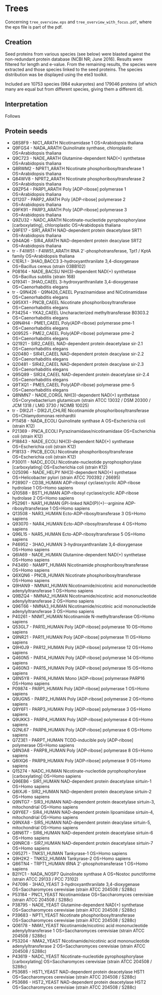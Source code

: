 # Trees

Concerning `tree_overview.eps` and `tree_overview_with_focus.pdf`, where the eps file is part of the pdf.

## Creation

Seed proteins from various species (see below) were blasted against the non-redundant protein database (NCBI NR; June 2016). Results were filtered for length and e-value. From the remaining results, the species were extracted and those species linked to the seed proteins. The species distribution was be displayed using the ete3 toolkit.

Included are 10753 species (984 eukaryotes) and 179046 proteins (of which many are equal but from different species, giving them a different id).

## Interpretation

Follows




## Protein seeds

* Q8S8F9 - NIC1_ARATH Nicotinamidase 1 OS=Arabidopsis thaliana
* Q9FGS4 - NADA_ARATH Quinolinate synthase, chloroplastic OS=Arabidopsis thaliana
* Q9C723 - NADE_ARATH Glutamine-dependent NAD(+) synthetase OS=Arabidopsis thaliana
* Q8RWM2 - NPRT1_ARATH Nicotinate phosphoribosyltransferase 1 OS=Arabidopsis thaliana
* Q84WV8 - NPRT2_ARATH Nicotinate phosphoribosyltransferase 2 OS=Arabidopsis thaliana
* Q9ZP54 - PARP1_ARATH Poly \[ADP-ribose\] polymerase 1 OS=Arabidopsis thaliana
* Q11207 - PARP2_ARATH Poly \[ADP-ribose\] polymerase 2 OS=Arabidopsis thaliana
* Q9FK91 - PARP3_ARATH Poly \[ADP-ribose\] polymerase 3 OS=Arabidopsis thaliana
* Q9ZU32 - NADC_ARATH Nicotinate-nucleotide pyrophosphorylase \[carboxylating\], chloroplastic OS=Arabidopsis thaliana
* Q9FE17 - SIR1_ARATH NAD-dependent protein deacetylase SRT1 OS=Arabidopsis thaliana
* Q94AQ6 - SIR4_ARATH NAD-dependent protein deacylase SRT2 OS=Arabidopsis thaliana
* tr - F4IW51 - F4IW51_ARATH RNA 2'-phosphotransferase, Tpt1 / KptA family OS=Arabidopsis thaliana
* C1ERL1 - 3HAO_BACC3 3-hydroxyanthranilate 3,4-dioxygenase OS=Bacillus cereus (strain 03BB102)
* P08164 - NADE_BACSU NH(3)-dependent NAD(+) synthetase OS=Bacillus subtilis (strain 168)
* Q19341 - 3HAO_CAEEL 3-hydroxyanthranilate 3,4-dioxygenase OS=Caenorhabditis elegans
* tr - Q9N426 - Q9N426_CAEEL Pyrazinamidase and NiCotinamidase OS=Caenorhabditis elegans
* Q95XX1 - PNCB_CAEEL Nicotinate phosphoribosyltransferase OS=Caenorhabditis elegans
* P34254 - YKA2_CAEEL Uncharacterized methyltransferase B0303.2 OS=Caenorhabditis elegans
* Q9N4H4 - PME1_CAEEL Poly(ADP-ribose) polymerase pme-1 OS=Caenorhabditis elegans
* Q09525 - PME2_CAEEL Poly(ADP-ribose) polymerase pme-2 OS=Caenorhabditis elegans
* Q21921 - SIR2_CAEEL NAD-dependent protein deacetylase sir-2.1 OS=Caenorhabditis elegans
* Q20480 - SIR41_CAEEL NAD-dependent protein deacylase sir-2.2 OS=Caenorhabditis elegans
* Q20481 - SIR42_CAEEL NAD-dependent protein deacylase sir-2.3 OS=Caenorhabditis elegans
* Q95Q89 - SIR24_CAEEL NAD-dependent protein deacetylase sir-2.4 OS=Caenorhabditis elegans
* Q9TXQ1 - PME5_CAEEL Poly(ADP-ribose) polymerase pme-5 OS=Caenorhabditis elegans
* Q8NMN7 - NADE_CORGL NH(3)-dependent NAD(+) synthetase OS=Corynebacterium glutamicum (strain ATCC 13032 / DSM 20300 / JCM 1318 / LMG 3730 / NCIMB 10025)
* tr - D9I2J1 - D9I2J1_CHLRE Nicotinamide phosphoribosyltransferase OS=Chlamydomonas reinhardtii
* P11458 - NADA_ECOLI Quinolinate synthase A OS=Escherichia coli (strain K12)
* P21369 - PNCA_ECOLI Pyrazinamidase/nicotinamidase OS=Escherichia coli (strain K12)
* P18843 - NADE_ECOLI NH(3)-dependent NAD(+) synthetase OS=Escherichia coli (strain K12)
* P18133 - PNCB_ECOLI Nicotinate phosphoribosyltransferase OS=Escherichia coli (strain K12)
* P30011 - NADC_ECOLI Nicotinate-nucleotide pyrophosphorylase \[carboxylating\] OS=Escherichia coli (strain K12)
* O25096 - NADE_HELPY NH(3)-dependent NAD(+) synthetase OS=Helicobacter pylori (strain ATCC 700392 / 26695)
* P28907 - CD38_HUMAN ADP-ribosyl cyclase/cyclic ADP-ribose hydrolase 1 OS=Homo sapiens
* Q10588 - BST1_HUMAN ADP-ribosyl cyclase/cyclic ADP-ribose hydrolase 2 OS=Homo sapiens
* P52961 - NAR1_HUMAN GPI-linked NAD(P)(+)--arginine ADP-ribosyltransferase 1 OS=Homo sapiens
* Q13508 - NAR3_HUMAN Ecto-ADP-ribosyltransferase 3 OS=Homo sapiens
* Q93070 - NAR4_HUMAN Ecto-ADP-ribosyltransferase 4 OS=Homo sapiens
* Q96L15 - NAR5_HUMAN Ecto-ADP-ribosyltransferase 5 OS=Homo sapiens
* P46952 - 3HAO_HUMAN 3-hydroxyanthranilate 3,4-dioxygenase OS=Homo sapiens
* Q6IA69 - NADE_HUMAN Glutamine-dependent NAD(+) synthetase OS=Homo sapiens
* P43490 - NAMPT_HUMAN Nicotinamide phosphoribosyltransferase OS=Homo sapiens
* Q6XQN6 - PNCB_HUMAN Nicotinate phosphoribosyltransferase OS=Homo sapiens
* Q9HAN9 - NMNA1_HUMAN Nicotinamide/nicotinic acid mononucleotide adenylyltransferase 1 OS=Homo sapiens
* Q9BZQ4 - NMNA2_HUMAN Nicotinamide/nicotinic acid mononucleotide adenylyltransferase 2 OS=Homo sapiens
* Q96T66 - NMNA3_HUMAN Nicotinamide/nicotinic acid mononucleotide adenylyltransferase 3 OS=Homo sapiens
* P40261 - NNMT_HUMAN Nicotinamide N-methyltransferase OS=Homo sapiens
* Q53GL7 - PAR10_HUMAN Poly \[ADP-ribose\] polymerase 10 OS=Homo sapiens
* Q9NR21 - PAR11_HUMAN Poly \[ADP-ribose\] polymerase 11 OS=Homo sapiens
* Q9H0J9 - PAR12_HUMAN Poly \[ADP-ribose\] polymerase 12 OS=Homo sapiens
* Q460N5 - PAR14_HUMAN Poly \[ADP-ribose\] polymerase 14 OS=Homo sapiens
* Q460N3 - PAR15_HUMAN Poly \[ADP-ribose\] polymerase 15 OS=Homo sapiens
* Q8N5Y8 - PAR16_HUMAN Mono \[ADP-ribose\] polymerase PARP16 OS=Homo sapiens
* P09874 - PARP1_HUMAN Poly \[ADP-ribose\] polymerase 1 OS=Homo sapiens
* Q9UGN5 - PARP2_HUMAN Poly \[ADP-ribose\] polymerase 2 OS=Homo sapiens
* Q9Y6F1 - PARP3_HUMAN Poly \[ADP-ribose\] polymerase 3 OS=Homo sapiens
* Q9UKK3 - PARP4_HUMAN Poly \[ADP-ribose\] polymerase 4 OS=Homo sapiens
* Q2NL67 - PARP6_HUMAN Poly \[ADP-ribose\] polymerase 6 OS=Homo sapiens
* Q7Z3E1 - PARPT_HUMAN TCDD-inducible poly \[ADP-ribose\] polymerase OS=Homo sapiens
* Q8N3A8 - PARP8_HUMAN Poly \[ADP-ribose\] polymerase 8 OS=Homo sapiens
* Q8IXQ6 - PARP9_HUMAN Poly \[ADP-ribose\] polymerase 9 OS=Homo sapiens
* Q15274 - NADC_HUMAN Nicotinate-nucleotide pyrophosphorylase \[carboxylating\] OS=Homo sapiens
* Q96EB6 - SIR1_HUMAN NAD-dependent protein deacetylase sirtuin-1 OS=Homo sapiens
* Q8IXJ6 - SIR2_HUMAN NAD-dependent protein deacetylase sirtuin-2 OS=Homo sapiens
* Q9NTG7 - SIR3_HUMAN NAD-dependent protein deacetylase sirtuin-3, mitochondrial OS=Homo sapiens
* Q9Y6E7 - SIR4_HUMAN NAD-dependent protein lipoamidase sirtuin-4, mitochondrial OS=Homo sapiens
* Q9NXA8 - SIR5_HUMAN NAD-dependent protein deacylase sirtuin-5, mitochondrial OS=Homo sapiens
* Q8N6T7 - SIR6_HUMAN NAD-dependent protein deacetylase sirtuin-6 OS=Homo sapiens
* Q9NRC8 - SIR7_HUMAN NAD-dependent protein deacetylase sirtuin-7 OS=Homo sapiens
* O95271 - TNKS1_HUMAN Tankyrase-1 OS=Homo sapiens
* Q9H2K2 - TNKS2_HUMAN Tankyrase-2 OS=Homo sapiens
* Q86TN4 - TRPT1_HUMAN tRNA 2'-phosphotransferase 1 OS=Homo sapiens
* B2IYC1 - NADA_NOSP7 Quinolinate synthase A OS=Nostoc punctiforme (strain ATCC 29133 / PCC 73102)
* P47096 - 3HAO_YEAST 3-hydroxyanthranilate 3,4-dioxygenase OS=Saccharomyces cerevisiae (strain ATCC 204508 / S288c)
* P53184 - PNC1_YEAST Nicotinamidase OS=Saccharomyces cerevisiae (strain ATCC 204508 / S288c)
* P38795 - NADE_YEAST Glutamine-dependent NAD(+) synthetase OS=Saccharomyces cerevisiae (strain ATCC 204508 / S288c)
* P39683 - NPT1_YEAST Nicotinate phosphoribosyltransferase OS=Saccharomyces cerevisiae (strain ATCC 204508 / S288c)
* Q06178 - NMA1_YEAST Nicotinamide/nicotinic acid mononucleotide adenylyltransferase 1 OS=Saccharomyces cerevisiae (strain ATCC 204508 / S288c)
* P53204 - NMA2_YEAST Nicotinamide/nicotinic acid mononucleotide adenylyltransferase 2 OS=Saccharomyces cerevisiae (strain ATCC 204508 / S288c)
* P43619 - NADC_YEAST Nicotinate-nucleotide pyrophosphorylase \[carboxylating\] OS=Saccharomyces cerevisiae (strain ATCC 204508 / S288c)
* P53685 - HST1_YEAST NAD-dependent protein deacetylase HST1 OS=Saccharomyces cerevisiae (strain ATCC 204508 / S288c)
* P53686 - HST2_YEAST NAD-dependent protein deacetylase HST2 OS=Saccharomyces cerevisiae (strain ATCC 204508 / S288c)
